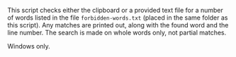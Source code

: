 This script checks either the clipboard or a provided text file for a number of words listed in the file `forbidden-words.txt` (placed in the same folder as this script). Any matches are printed out, along with the found word and the line number. The search is made on whole words only, not partial matches.

Windows only.
